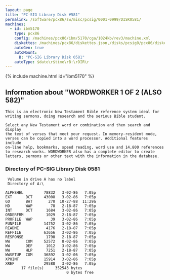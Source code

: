 ```yaml
---
layout: page
title: "PC-SIG Library Disk #581"
permalink: /software/pcx86/sw/misc/pcsig/0001-0999/DISK0581/
machines:
  - id: ibm5170
    type: pcx86
    config: /machines/pcx86/ibm/5170/cga/1024kb/rev3/machine.xml
    diskettes: /machines/pcx86/diskettes.json,/disks/pcsig0/pcx86/diskettes.json
    autoGen: true
    autoMount:
      B: "PC-SIG Library Disk 0581"
    autoType: $date\r$time\rB:\rDIR\r
---
```


{% include machine.html id="ibm5170" %}

## Information about "WORDWORKER 1 OF 2 (ALSO 582)"

    This is an electronic New Testament Bible reference system ideal for
    writing sermons, doing research and the serious Bible student.
    
    Select any New Testament word or combination and then search and display
    the text of verses that meet your request. In memory-resident mode,
    verses can be copied into a word processor. Additional features include
    on-line help, bookmarks, speed reading, word use and 14,800 references
    to research works. WORDWORKER also has a complete editor to create
    letters, sermons or other text with the information in the database.

### Directory of PC-SIG Library Disk 0581

     Volume in drive A has no label
     Directory of A:\

    ALPHSHEL         78832   3-02-86   7:05p
    EXT      DCT     43008   3-02-86   7:05p
    GO       BAT       270  10-27-88  11:29a
    HD       WWP        78   2-18-87   7:05p
    INT      DCT      1684   3-02-86   7:05p
    ORDERFRM          1029   2-18-87   7:05p
    PROFILE  WWP        39   3-02-86   7:05p
    PUNFILE          14752   3-02-86   7:05p
    README            4176   2-18-87   7:05p
    REFFILE          63656   3-02-86   7:05p
    RESPONSE          1790   2-18-87   7:05p
    WW       COM     52572   8-02-86   7:05p
    WW       DEF      1012   3-02-86   7:05p
    WW       HLP      7251   2-18-87   7:05p
    WWSETUP  COM     36892   3-02-06   7:05p
    XPOINT           15914   3-02-86   7:05p
    XREF             29588   3-02-86   7:05p
           17 file(s)     352543 bytes
                               0 bytes free
